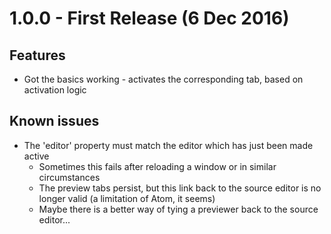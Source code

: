 # 1.0.0 - First Release (6 Dec 2016)
## Features
* Got the basics working - activates the corresponding tab, based on activation logic
## Known issues
* The 'editor' property must match the editor which has just been made active
  * Sometimes this fails after reloading a window or in similar circumstances
  * The preview tabs persist, but this link back to the source editor is no longer valid (a limitation of Atom, it seems)
  * Maybe there is a better way of tying a previewer back to the source editor...
